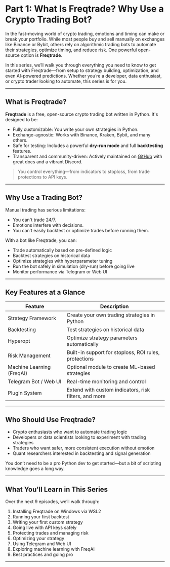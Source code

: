 
# Part 1: What Is Freqtrade? Why Use a Crypto Trading Bot?

In the fast-moving world of crypto trading, emotions and timing can make or break your portfolio. While most people buy and sell manually on exchanges like Binance or Bybit, others rely on algorithmic trading bots to automate their strategies, optimize timing, and reduce risk. One powerful open-source option is **Freqtrade**.

In this series, we’ll walk you through everything you need to know to get started with Freqtrade—from setup to strategy building, optimization, and even AI-powered predictions. Whether you’re a developer, data enthusiast, or crypto trader looking to automate, this series is for you.

---

## What is Freqtrade?

**Freqtrade** is a free, open-source crypto trading bot written in Python. It's designed to be:

-  Fully customizable: You write your own strategies in Python.
-  Exchange-agnostic: Works with Binance, Kraken, Bybit, and many others.
-  Safe for testing: Includes a powerful **dry-run mode** and full **backtesting** features.
-  Transparent and community-driven: Actively maintained on [GitHub](https://github.com/freqtrade/freqtrade) with great docs and a vibrant Discord.

> You control everything—from indicators to stoploss, from trade protections to API keys.

---

##  Why Use a Trading Bot?

Manual trading has serious limitations:

- You can't trade 24/7.
- Emotions interfere with decisions.
- You can’t easily backtest or optimize trades before running them.

With a bot like Freqtrade, you can:

-  Trade automatically based on pre-defined logic  
-  Backtest strategies on historical data  
-  Optimize strategies with hyperparameter tuning  
-  Run the bot safely in simulation (dry-run) before going live  
-  Monitor performance via Telegram or Web UI  

---

##  Key Features at a Glance

| Feature                    | Description                                        |
|----------------------------|----------------------------------------------------|
|  Strategy Framework       | Create your own trading strategies in Python       |
|  Backtesting              | Test strategies on historical data                |
|  Hyperopt                 | Optimize strategy parameters automatically         |
|  Risk Management          | Built-in support for stoploss, ROI rules, protections |
|  Machine Learning (FreqAI)| Optional module to create ML-based strategies     |
|  Telegram Bot / Web UI    | Real-time monitoring and control                  |
|  Plugin System            | Extend with custom indicators, risk filters, and more |

---

## Who Should Use Freqtrade?

- Crypto enthusiasts who want to automate trading logic
- Developers or data scientists looking to experiment with trading strategies
- Traders who want safer, more consistent execution without emotion
- Quant researchers interested in backtesting and signal generation

You don’t need to be a pro Python dev to get started—but a bit of scripting knowledge goes a long way.

---

##  What You'll Learn in This Series

Over the next 9 episodes, we’ll walk through:

1. Installing Freqtrade on Windows via WSL2  
2. Running your first backtest  
3. Writing your first custom strategy  
4. Going live with API keys safely  
5. Protecting trades and managing risk  
6. Optimizing your strategy  
7. Using Telegram and Web UI  
8. Exploring machine learning with FreqAI  
9. Best practices and going pro  

---


